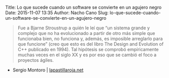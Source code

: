 Title: Lo que sucede cuando un software se convierte en un agujero negro
Date: 2015-11-07 13:35
Author: Nacho Cano
Slug: lo-que-sucede-cuando-un-software-se-convierte-en-un-agujero-negro

> Fue a Bjarne Stroustrup a quién le leí que “un sistema grande y
> complejo que no ha evolucionado a partir de otro más simple que
> funcionaba bien, no funciona y, además, es imposible arreglarlo para
> que funcione” (creo que esto es del libro The Design and Evolution of
> C++ publicado en 1994). Tal hipótesis se comprobó empíricamente muchas
> veces en el siglo XX y es por eso que se cambió el foco a proyectos
> ágiles.

- Sergio Montoro | [lapastillaroja.net][]

  [lapastillaroja.net]: http://lapastillaroja.net/2015/11/agujero-negro/
    "Lo que sucede cuando un software se convierte en un agujero negro"
